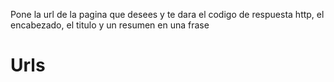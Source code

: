 Pone la url de la pagina que desees y te dara el codigo de respuesta http, el encabezado, el titulo y un resumen en una frase
# Urls

